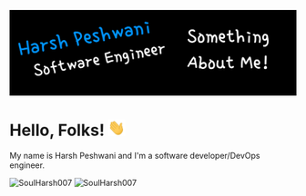 ![SoulHarsh007](header.png)

# Hello, Folks! <img src="https://raw.githubusercontent.com/SoulHarsh007/SoulHarsh007/main/wave.gif" width="30px">

My name is Harsh Peshwani and I'm a software developer/DevOps engineer.

<script src="https://unpkg.com/@codersrank/summary@latest/codersrank-summary.min.js"></script>

<style>
  codersrank-summary {
  --bg-color: transparent;
  --badge-text-color: #fff;
  --badges-padding: 0px;
  --badge-padding: 8px;
  --badge-margin: 16px;
  --badge-border-radius: 8px;
  --badge-rank-font-size: 16px;
  --badge-technology-font-size: 18px;
  --badge-location-font-size: 16px;
  --badge-icon-size: 32px;
  --badge-border: 1px solid rgba(0, 0, 0, 0.1);
  --badge-box-shadow: none;
  --header-bg-color: #000000;
  --badge-bg-color: #000000;
  --header-text-color: #FFFFFF;
}
</style>

<codersrank-summary
  username="soulharsh007"
  branding="false"
/>

![SoulHarsh007](https://github-readme-stats-nine-kappa-90.vercel.app/api?username=soulharsh007&count_private=true&include_all_commits=true&line_height=27&bg_color=000000&text_color=FFFFFF)
![SoulHarsh007](https://github-readme-stats-nine-kappa-90.vercel.app/api/top-langs/?username=soulharsh007&langs_count=3&bg_color=000000&text_color=FFFFFF)
